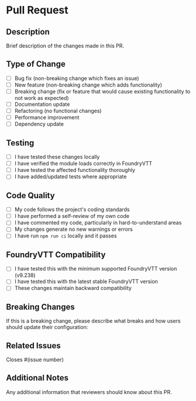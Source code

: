 # Pull Request

## Description
Brief description of the changes made in this PR.

## Type of Change
- [ ] Bug fix (non-breaking change which fixes an issue)
- [ ] New feature (non-breaking change which adds functionality)
- [ ] Breaking change (fix or feature that would cause existing functionality to not work as expected)
- [ ] Documentation update
- [ ] Refactoring (no functional changes)
- [ ] Performance improvement
- [ ] Dependency update

## Testing
- [ ] I have tested these changes locally
- [ ] I have verified the module loads correctly in FoundryVTT
- [ ] I have tested the affected functionality thoroughly
- [ ] I have added/updated tests where appropriate

## Code Quality
- [ ] My code follows the project's coding standards
- [ ] I have performed a self-review of my own code
- [ ] I have commented my code, particularly in hard-to-understand areas
- [ ] My changes generate no new warnings or errors
- [ ] I have run `npm run ci` locally and it passes

## FoundryVTT Compatibility
- [ ] I have tested this with the minimum supported FoundryVTT version (v9.238)
- [ ] I have tested this with the latest stable FoundryVTT version
- [ ] These changes maintain backward compatibility

## Breaking Changes
If this is a breaking change, please describe what breaks and how users should update their configuration:

## Related Issues
Closes #(issue number)

## Additional Notes
Any additional information that reviewers should know about this PR.